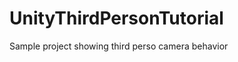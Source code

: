 UnityThirdPersonTutorial
========================

Sample project showing third perso camera behavior
